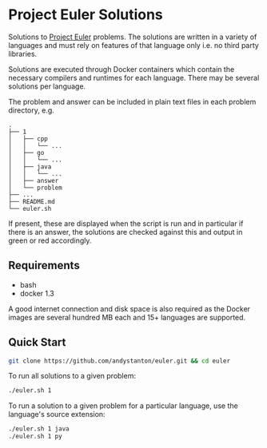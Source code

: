# Project Euler Solutions

Solutions to [Project Euler](https://projecteuler.net) problems. The solutions are written in a variety of languages and must rely on features of that language only i.e. no third party libraries.

Solutions are executed through Docker containers which contain the necessary compilers and runtimes for each language. There may be several solutions per language.

The problem and answer can be included in plain text files in each problem directory, e.g.

```
.
├── 1
│   ├── cpp
│   │   └── ...
│   ├── go
│   │   └── ...
│   ├── java
│   │   └── ...
│   ├── answer
│   └── problem
├── ...
├── README.md
└── euler.sh
```

If present, these are displayed when the script is run and in particular if there is an answer, the solutions are checked against this and output in green or red accordingly.

## Requirements

 * bash
 * docker 1.3

A good internet connection and disk space is also required as the Docker images are several hundred MB each and 15+ languages are supported.

## Quick Start

```sh
git clone https://github.com/andystanton/euler.git && cd euler
```

To run all solutions to a given problem:

```sh
./euler.sh 1
```

To run a solution to a given problem for a particular language, use the language's source extension:

```sh
./euler.sh 1 java
./euler.sh 1 py
```
